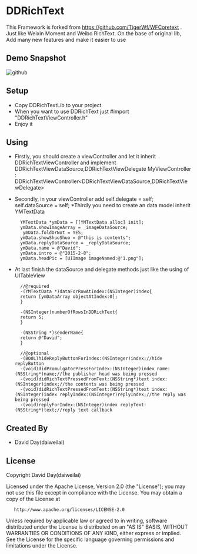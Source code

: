 # DDRichText
This Framework is forked from https://github.com/TigerWf/WFCoretext . Just like Weixin Moment and Weibo RichText. On the base of original lib, Add many new features and make it easier to use

Demo Snapshot  
----------------------------------- 
![github](https://github.com/daiweilai/DDRichText/blob/master/DDRichTextGif.gif "github")

Setup
----------------------------------- 
* Copy DDRichTextLib to your project
* When you want to use DDRichText just 
		#import "DDRichTextViewController.h"
* Enjoy it

Using
----------------------------------- 
* Firstly, you should create a viewController and let it inherit DDRichTextViewController and implement DDRichTextViewDataSource,DDRichTextViewDelegate
		MyViewController : DDRichTextViewController<DDRichTextViewDataSource,DDRichTextViewDelegate>
* Secondly, in your viewController add 
		self.delegate = self;
		self.dataSource = self;
*Thirdly you need to create an data model inherit YMTextData
		
		YMTextData *ymData = [[YMTextData alloc] init];
		ymData.showImageArray = _imageDataSource;
		 ymData.foldOrNot = YES;
		ymData.showShuoShuo = @"this is contents";
		ymData.replyDataSource = _replyDataSource;
		ymData.name = @"David";
		ymData.intro = @"2015-2-8";
		ymData.headPic = [UIImage imageNamed:@"1.png"];
		
		 
* At last finish the dataSource and delegate methods just like the using of UITableView
		
		//@required
		-(YMTextData *)dataForRowAtIndex:(NSInteger)index{
		return [ymDataArray objectAtIndex:0];
		}
		
		-(NSInteger)numberOfRowsInDDRichText{
		return 5;
		}
		
		-(NSString *)senderName{
		return @"David";
		}
		
		//@optional
		-(BOOL)hideReplyButtonForIndex:(NSInteger)index;//hide replyButton
		-(void)didPromulgatorPressForIndex:(NSInteger)index name:(NSString*)name;//the publisher head was being pressed
		-(void)didRichTextPressedFromText:(NSString*)text index:(NSInteger)index;//the contents was being pressed
		-(void)didRichTextPressedFromText:(NSString*)text index:(NSInteger)index replyIndex:(NSInteger)replyIndex;//the reply was being pressed
		-(void)replyForIndex:(NSInteger)index replyText:(NSString*)text;//reply text callback		
		


Created By
------------
* David Day(daiweilai)

License  
----------------------------------- 
Copyright David Day(daiweilai)

   Licensed under the Apache License, Version 2.0 (the "License");
   you may not use this file except in compliance with the License.
   You may obtain a copy of the License at

       http://www.apache.org/licenses/LICENSE-2.0

   Unless required by applicable law or agreed to in writing, software
   distributed under the License is distributed on an "AS IS" BASIS,
   WITHOUT WARRANTIES OR CONDITIONS OF ANY KIND, either express or implied.
   See the License for the specific language governing permissions and
   limitations under the License.
